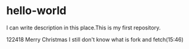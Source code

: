 # hello-world
I can write description in this place.This is my first repository.

122418 Merry Christmas
I still don't know what is fork and fetch(15:46)
